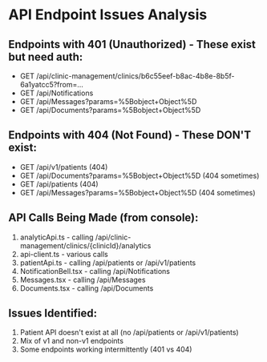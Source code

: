# API Endpoint Issues Analysis

## Endpoints with 401 (Unauthorized) - These exist but need auth:
- GET /api/clinic-management/clinics/b6c55eef-b8ac-4b8e-8b5f-6a1yatcc5?from=...
- GET /api/Notifications
- GET /api/Messages?params=%5Bobject+Object%5D
- GET /api/Documents?params=%5Bobject+Object%5D

## Endpoints with 404 (Not Found) - These DON'T exist:
- GET /api/v1/patients (404)
- GET /api/Documents?params=%5Bobject+Object%5D (404 sometimes)
- GET /api/patients (404)
- GET /api/Messages?params=%5Bobject+Object%5D (404 sometimes)

## API Calls Being Made (from console):
1. analyticApi.ts - calling /api/clinic-management/clinics/{clinicId}/analytics
2. api-client.ts - various calls
3. patientApi.ts - calling /api/patients or /api/v1/patients
4. NotificationBell.tsx - calling /api/Notifications
5. Messages.tsx - calling /api/Messages
6. Documents.tsx - calling /api/Documents

## Issues Identified:
1. Patient API doesn't exist at all (no /api/patients or /api/v1/patients)
2. Mix of v1 and non-v1 endpoints
3. Some endpoints working intermittently (401 vs 404)
